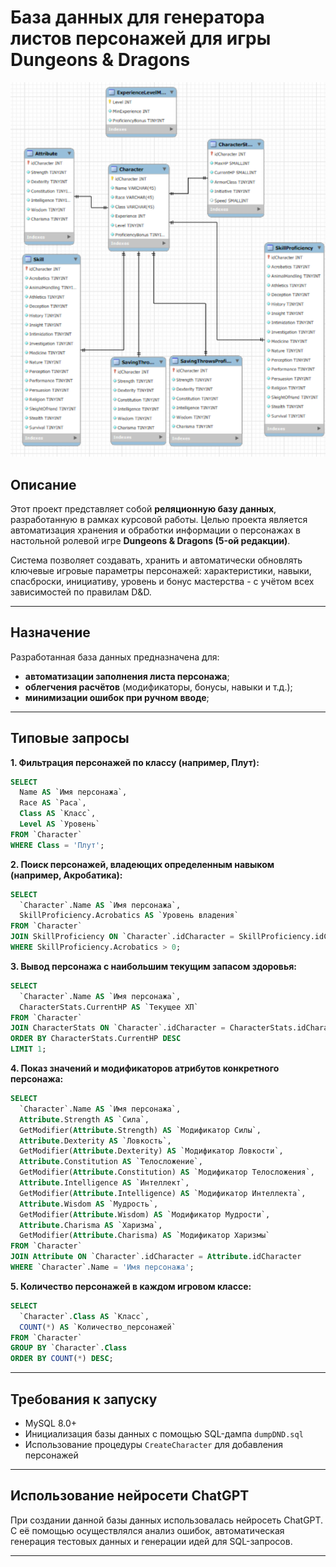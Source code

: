 
# База данных для генератора листов персонажей для игры Dungeons & Dragons

![Схема базы данных](database.png)

## Описание

Этот проект представляет собой **реляционную базу данных**, разработанную в рамках курсовой работы.
Целью проекта является автоматизация хранения и обработки информации о персонажах в настольной ролевой игре **Dungeons & Dragons (5-ой редакции)**.

Система позволяет создавать, хранить и автоматически обновлять ключевые игровые параметры персонажей: характеристики, навыки, спасброски, инициативу, уровень и бонус мастерства - с учётом всех зависимостей по правилам D&D.

---

## Назначение

Разработанная база данных предназначена для:
- **автоматизации заполнения листа персонажа**;
- **облегчения расчётов** (модификаторы, бонусы, навыки и т.д.);
- **минимизации ошибок при ручном вводе**;

---

## Типовые запросы

**1. Фильтрация персонажей по классу (например, Плут):**

```sql
SELECT
  Name AS `Имя персонажа`,
  Race AS `Раса`,
  Class AS `Класс`,
  Level AS `Уровень`
FROM `Character`
WHERE Class = 'Плут';
```

**2. Поиск персонажей, владеющих определенным навыком (например, Акробатика):**

```sql
SELECT
  `Character`.Name AS `Имя персонажа`,
  SkillProficiency.Acrobatics AS `Уровень владения`
FROM `Character`
JOIN SkillProficiency ON `Character`.idCharacter = SkillProficiency.idCharacter
WHERE SkillProficiency.Acrobatics > 0;
```

**3. Вывод персонажа с наибольшим текущим запасом здоровья:**

```sql
SELECT
  `Character`.Name AS `Имя персонажа`,
  CharacterStats.CurrentHP AS `Текущее ХП`
FROM `Character`
JOIN CharacterStats ON `Character`.idCharacter = CharacterStats.idCharacter
ORDER BY CharacterStats.CurrentHP DESC
LIMIT 1;
```

**4. Показ значений и модификаторов атрибутов конкретного персонажа:**

```sql
SELECT
  `Character`.Name AS `Имя персонажа`,
  Attribute.Strength AS `Сила`,
  GetModifier(Attribute.Strength) AS `Модификатор Силы`,
  Attribute.Dexterity AS `Ловкость`,
  GetModifier(Attribute.Dexterity) AS `Модификатор Ловкости`,
  Attribute.Constitution AS `Телосложение`,
  GetModifier(Attribute.Constitution) AS `Модификатор Телосложения`,
  Attribute.Intelligence AS `Интеллект`,
  GetModifier(Attribute.Intelligence) AS `Модификатор Интеллекта`,
  Attribute.Wisdom AS `Мудрость`,
  GetModifier(Attribute.Wisdom) AS `Модификатор Мудрости`,
  Attribute.Charisma AS `Харизма`,
  GetModifier(Attribute.Charisma) AS `Модификатор Харизмы`
FROM `Character`
JOIN Attribute ON `Character`.idCharacter = Attribute.idCharacter
WHERE `Character`.Name = 'Имя персонажа';
```

**5. Количество персонажей в каждом игровом классе:**

```sql
SELECT
  `Character`.Class AS `Класс`,
  COUNT(*) AS `Количество_персонажей`
FROM `Character`
GROUP BY `Character`.Class
ORDER BY COUNT(*) DESC;
```

---

## Требования к запуску

- MySQL 8.0+
- Инициализация базы данных с помощью SQL-дампа `dumpDND.sql`
- Использование процедуры `CreateCharacter` для добавления персонажей

---

## Использование нейросети ChatGPT
При создании данной базы данных использовалась нейросеть ChatGPT. С её помощью осуществлялся анализ ошибок, автоматическая генерация тестовых данных и генерации идей для SQL-запросов.

---
